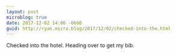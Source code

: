 ```yaml
---
layout: post
microblog: true
date: 2017-12-02 14:06 -0600
guid: http://ryan.micro.blog/2017/12/02/checked-into-the.html
---
```

Checked into the hotel. Heading over to get my bib. 
